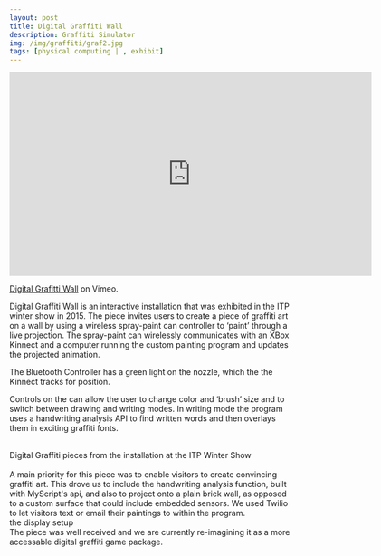 ```yaml
---
layout: post
title: Digital Graffiti Wall
description: Graffiti Simulator
img: /img/graffiti/graf2.jpg
tags: [physical computing | , exhibit] 
---
```


<iframe src="https://player.vimeo.com/video/114297732" width="640" height="360" frameborder="0" webkitallowfullscreen mozallowfullscreen allowfullscreen></iframe>
<p><a href="https://vimeo.com/114297732">Digital Grafitti Wall</a> on Vimeo.</p>

Digital Graffiti Wall is an interactive installation that was exhibited in the ITP winter show in 2015. The piece invites users to create a piece of graffiti art on a wall by using a wireless spray-paint can controller to ‘paint’  through a live projection. The spray-paint can wirelessly communicates with an XBox Kinnect and a computer running the custom painting program and updates the projected animation.

<div class="img_row">
	<img class="col three" src="{{ site.baseurl }}/img/graffiti/can.gif" alt="" title="controller"/>
	
</div>
<div class="col three caption">
	The Bluetooth Controller has a green light on the nozzle, which the the Kinnect tracks for position.
</div>






Controls on the can allow the user to change color and ‘brush’ size and to switch between drawing and writing modes. 
In writing mode the program uses a handwriting analysis API to find written words and then overlays them in exciting graffiti fonts.
<div class="img_row">
<img class="col one" src="{{ site.baseurl }}/img/graffiti/graf1.jpg" alt="" title="graffiti piece"/>
<img class="col one" src="{{ site.baseurl }}/img/graffiti/tag21.jpg" alt="" title="graffiti piece"/>
<img class="col one" src="{{ site.baseurl }}/img/graffiti/tag1.jpg" alt="" title="graffiti piece"/>
</div>
<div class="col three caption">
 Digital Graffiti pieces from the installation at the ITP Winter Show
</div>
<br>
A main priority for this piece was to enable visitors to create convincing graffiti art. This drove us to include the handwriting analysis function, built with MyScript's api, and also to project onto a plain brick wall, as opposed to a custom surface that could include embedded sensors. 
We used Twilio to let visitors text or email their paintings to within the program.

<div class="img_row">
	<img class="col three" src="{{ site.baseurl }}/img/graffiti/setup.jpg" alt="" title="graffiti gif"/>
	<div class="col three caption">
 the display setup
</div>
<img class="col three" src="{{ site.baseurl }}/img/graffiti/graf2.gif" alt="" title="graffiti gif"/>
</div>
The piece was well received and we are currently re-imagining it as a more accessable digital graffiti game package.


